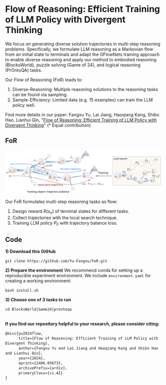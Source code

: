 # Flow of Reasoning: Efficient Training of LLM Policy with Divergent Thinking

We focus on generating diverse solution trajectories in multi-step reasoning problems. Specifically, we formulate LLM reasoning as a Markovian flow from an initial state to terminals and adapt the GFlowNets training approach to enable diverse reasoning and apply our method to embodied reasoning (BlocksWorld), puzzle solving (Game of 24), and logical reasoning (PrOntoQA) tasks. 

Our Flow of Reasoning (FoR) leads to:

1. Diverse-Reasoning: Multiple reasoning solutions to the reasoning tasks can be found via sampling.
2. Sample-Efficiency: Limited data (e.g. 15 examples) can train the LLM policy well.

Find more details in our paper:
Fangxu Yu, Lai Jiang, Haoqiang Kang, Shibo Hao, Lianhui Qin, "[Flow of Reasoning: Efficient Training of LLM Policy with Divergent Thinking](https://arxiv.org/abs/2406.05673)" (* Equal contribution)

## FoR

![plot](./images/main_arch.png)

Our FoR formulates multi-step reasoning tasks as flow:
1. Design reward $R(s_n)$ of terminal states for different tasks.
2. Collect trajectories with the local search technique.
3. Training LLM policy $P_{F}$ with trajectory balance loss.

## Code
**1) Download this GitHub**
```
git clone https://github.com/Yu-Fangxu/FoR.git
```

**2) Prepare the environment**
We recommend conda for setting up a reproducible experiment environment. We include `environment.yaml` for creating a working environment:

```
bash install.sh
```

**3) Choose one of 3 tasks to run**
```
cd BlocksWorld|Game24|prontoqa
```

<br> **If you find our repository helpful to your research, please consider citing:** <br>
```
@misc{yu2024flow,
      title={Flow of Reasoning: Efficient Training of LLM Policy with Divergent Thinking}, 
      author={Fangxu Yu and Lai Jiang and Haoqiang Kang and Shibo Hao and Lianhui Qin},
      year={2024},
      eprint={2406.05673},
      archivePrefix={arXiv},
      primaryClass={cs.AI}
}
```
